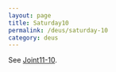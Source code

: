 ```yaml
---
layout: page
title: Saturday10
permalink: /deus/saturday-10
category: deus
---
```

See [Joint11-10](joint-11-10).
